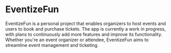 # EventizeFun
EventizeFun is a personal project that enables organizers to host events and users to book and purchase tickets. The app is currently a work in progress, with plans to continuously add more features and improve its functionality. Whether you're an event organizer or attendee, EventizeFun aims to streamline event management and ticketing.
